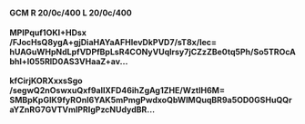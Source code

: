 #### GCM R 20/0c/400 L 20/0c/400
**MPIPquf1OKI+HDsx**<br/>**/FJocHsQ8ygA+gjDiaHAYaAFHIevDkPVD7/sT8x/lec=**<br/>**hUAGuWHpNdLpfVDPfBpLsR4CONyVUqlrsy7jCZzZBe0tq5Ph/So5TROcAbhl+I055RlD0AS3VHaaZ+av...**<br/><br/>
**kfCirjKORXxxsSgo**<br/>**/segwQ2nOswxuQxf9alIXFD46ihZgAg1ZHE/WztlH6M=**<br/>**SMBpKpGlK9fyROnl6YAK5mPmgPwdxoQbWIMQuqBR9a5OD0GSHuQQraYZnRG7GVTVmlPRIgPzcNUdydBR...**